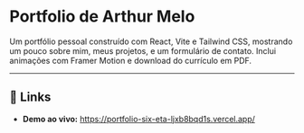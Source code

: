 # Portfolio de Arthur Melo

Um portfólio pessoal construído com React, Vite e Tailwind CSS, mostrando um pouco sobre mim, meus projetos, e um formulário de contato. Inclui animações com Framer Motion e download do currículo em PDF.

---

## 🔗 Links

- **Demo ao vivo:** https://portfolio-six-eta-ljxb8bqd1s.vercel.app/